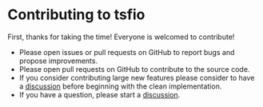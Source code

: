 # Contributing to tsfio

First, thanks for taking the time! Everyone is welcomed to contribute!

- Please open issues or pull requests on GitHub to report bugs and propose improvements.
- Please open pull requests on GitHub to contribute to the source code.
- If you consider contributing large new features please consider to have a [discussion](https://github.com/thorstenrie/tsfio/discussions) before beginning with the clean implementation.
- If you have a question, please start a [discussion](https://github.com/thorstenrie/tsfio/discussions).
